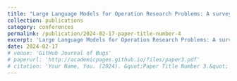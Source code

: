 ```yaml
---
title: "Large Language Models for Operation Research Problems: A survey"
collection: publications
category: conferences
permalink: /publication/2024-02-17-paper-title-number-4
excerpt: 'Large Language Models for Operation Research Problems: A survey'
date: 2024-02-17
# venue: 'GitHub Journal of Bugs'  
# paperurl: 'http://academicpages.github.io/files/paper3.pdf'
# citation: 'Your Name, You. (2024). &quot;Paper Title Number 3.&quot; 1(3).'
---
```


